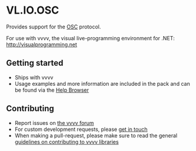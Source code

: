 # VL.IO.OSC
Provides support for the [OSC](http://opensoundcontrol.org) protocol.

For use with vvvv, the visual live-programming environment for .NET: http://visualprogramming.net

## Getting started
- Ships with vvvv
- Usage examples and more information are included in the pack and can be found via the [Help Browser](https://thegraybook.vvvv.org/reference/hde/findinghelp.html)

## Contributing
- Report issues on [the vvvv forum](https://discourse.vvvv.org/c/vvvv-gamma/28)
- For custom development requests, please [get in touch](mailto:devvvvs@vvvv.org)
- When making a pull-request, please make sure to read the general [guidelines on contributing to vvvv libraries](https://thegraybook.vvvv.org/reference/extending/contributing.html)
